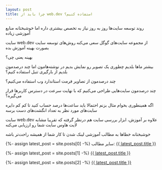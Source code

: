 ```yaml
---
layout: post
title: چرا باید از web.dev استفاده کنیم؟
---
```


روند توسعه سایت‌ها روز به روز نیاز به تخصص بیشتری داره اما خوشبختانه منابع آموزشی زیاده

سایت web.dev از مجموعه سایت‌های گوگل سعی می‌کنه روش‌های توسعه سایت بصورت بهینه آموزش بده

بهینه یعنی چی؟

بیشتر ماها بلدیم چطوری یک تصویر رو نمایش بدیم در نوشته‌هامون اما چند درصدمون بلدیم از بارگیری تنبل استفاده کنیم؟

چند درصدمون از تصاویر فرمت استاندارد وب استفاده می‌کنیم؟

چند درصدمون سایت‌هایی طراحی می‌کنیم که با نهایت سرعت در دسترس کاربرها قرار می‌گیره؟

اگه همینطوری بخوام مثال بزنم احتمالا باید ساعت‌ها درصد حساب کنید تا کم کم دایره سایت‌های مورد نظر به تعداد انگشت‌های دست برسه

سایت web.dev علاوه بر آموزش، ابزار بررسی سایت هم درنظر گرفته که تقریبا مشابه لایت هاوس سایت شما رو ارزیابی می‌کنه

خوشبختانه خطاها به مطالب آموزشی لینک شدن تا کار شما از همیشه راحت‌تر باشه

{%- assign latest_post = site.posts[0] -%}
سایر مطالب: <a href="{{ latest_post.url }}">{{ latest_post.title }}</a>

{%- assign latest_post = site.posts[1] -%}
<a href="{{ latest_post.url }}">{{ latest_post.title }}</a>

{%- assign latest_post = site.posts[2] -%}
<a href="{{ latest_post.url }}">{{ latest_post.title }}</a>
